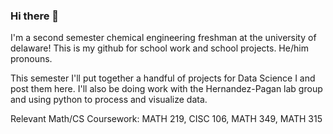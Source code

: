 ### Hi there 👋
I'm a second semester chemical engineering freshman at the university of delaware! This is my github for school work and school projects. He/him pronouns.

This semester I'll put together a handful of projects for Data Science I and post them here. I'll also be doing work with the Hernandez-Pagan lab group and using python to process and visualize data. 

Relevant Math/CS Coursework: MATH 219, CISC 106, MATH 349, MATH 315


<!--
**kylecapybara/kylecapybara** is a ✨ _special_ ✨ repository because its `README.md` (this file) appears on your GitHub profile.

Here are some ideas to get you started:

- 🔭 I’m currently working on ...
- 🌱 I’m currently learning ...
- 👯 I’m looking to collaborate on ...
- 🤔 I’m looking for help with ...
- 💬 Ask me about ...
- 📫 How to reach me: ...
- 😄 Pronouns: ...
- ⚡ Fun fact: ...
-->
